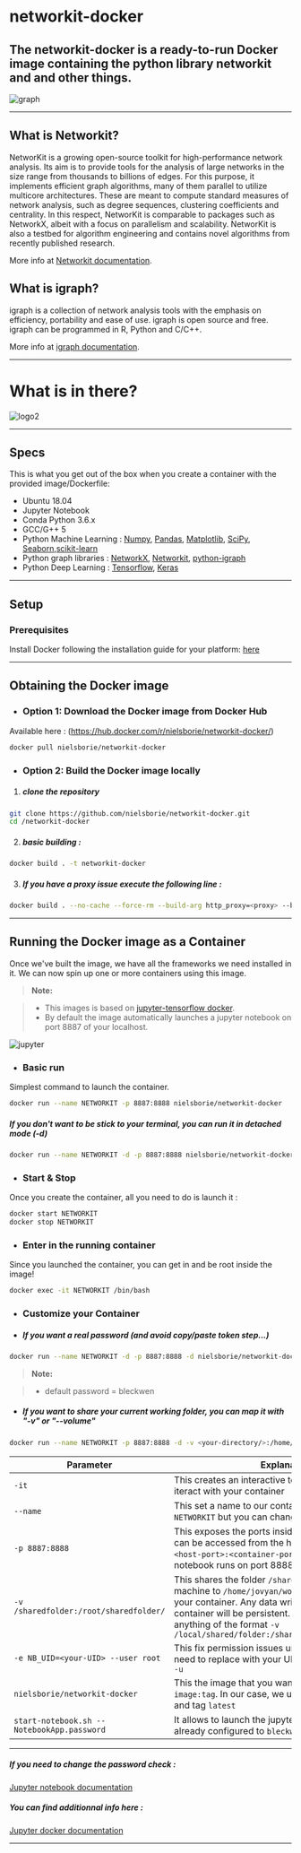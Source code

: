 # networkit-docker
The networkit-docker is a ready-to-run Docker image containing the python library networkit and and other things.
---

![graph](https://github.com/nielsborie/networkit-docker/blob/master/view/graph.png)

---

## What is Networkit?

NetworKit is a growing open-source toolkit for high-performance network analysis. Its aim is to provide tools for the analysis of large networks in the size range from thousands to billions of edges. For this purpose, it implements efficient graph algorithms, many of them parallel to utilize multicore architectures. These are meant to compute standard measures of network analysis, such as degree sequences, clustering coefficients and centrality. In this respect, NetworKit is comparable to packages such as NetworkX, albeit with a focus on parallelism and scalability. NetworKit is also a testbed for algorithm engineering and contains novel algorithms from recently published research.

More info at [Networkit documentation](http://networkit.parco.iti.kit.edu).


## What is igraph?

igraph is a collection of network analysis tools with the emphasis on efficiency, portability and ease of use. 
igraph is open source and free. 
igraph can be programmed in R, Python and C/C++.

More info at [igraph documentation](http://igraph.org/redirect.html).

---
# What is in there?

![logo2](https://github.com/nielsborie/networkit-docker/blob/master/view/logo2.png)

---

## Specs
This is what you get out of the box when you create a container with the provided image/Dockerfile:
* Ubuntu 18.04
* Jupyter Notebook
* Conda Python 3.6.x
* GCC/G++ 5
* Python Machine Learning : [Numpy](http://www.numpy.org/), [Pandas](http://pandas.pydata.org/), [Matplotlib](http://matplotlib.org/), [SciPy](https://www.scipy.org/), [Seaborn](https://seaborn.pydata.org/),[scikit-learn](https://www.anaconda.com/what-is-anaconda/)
* Python graph libraries : [NetworkX](https://networkx.github.io/), [Networkit](http://networkit.parco.iti.kit.edu), [python-igraph](http://igraph.org/python/)
* Python Deep Learning : [Tensorflow](https://www.tensorflow.org/), [Keras](http://keras.io/)

---
## Setup
### Prerequisites
Install Docker following the installation guide for your platform: [here](https://docs.docker.com/engine/installation/)

---

## Obtaining the Docker image
* ### Option 1: Download the Docker image from Docker Hub
Available here : (https://hub.docker.com/r/nielsborie/networkit-docker/)

```bash
docker pull nielsborie/networkit-docker
```
* ### Option 2: Build the Docker image locally
1. #####  clone the repository
```bash
git clone https://github.com/nielsborie/networkit-docker.git
cd /networkit-docker
```

2. ##### basic building : 
```bash
docker build . -t networkit-docker
```

3. ##### If you have a proxy issue execute the following line : 
```bash
docker build . --no-cache --force-rm --build-arg http_proxy=<proxy> --build-arg https_proxy=<proxy> --build-arg no_proxy=localhost,<proxy>,<proxy>,.an.local -t networkit-docker
```

---

## Running the Docker image as a Container
Once we've built the image, we have all the frameworks we need installed in it. We can now spin up one or more containers using this image.


> **Note:**

> - This images is based on [jupyter-tensorflow docker](https://github.com/jupyter/docker-stacks/tree/master/tensorflow-notebook).
> - By default the image automatically launches a jupyter notebook on port 8887 of your localhost.

![jupyter](https://github.com/nielsborie/networkit-docker/blob/master/view/jupyter.PNG)

* ### Basic run
Simplest command to launch the container.
```bash
docker run --name NETWORKIT -p 8887:8888 nielsborie/networkit-docker
```


##### If you don't want to be stick to your terminal, you can run it in detached mode (-d)

```bash
docker run --name NETWORKIT -d -p 8887:8888 nielsborie/networkit-docker
```

* ### Start & Stop
Once you create the container, all you need to do is launch it : 
```bash
docker start NETWORKIT
docker stop NETWORKIT
```

* ### Enter in the running container
Since you launched the container, you can get in and be root inside the image!
```bash
docker exec -it NETWORKIT /bin/bash
```

* ### Customize your Container
* ##### If you want a real password (and avoid copy/paste token step...) 
```bash
docker run --name NETWORKIT -d -p 8887:8888 -d nielsborie/networkit-docker start-notebook.sh --NotebookApp.password="sha1:ff6a3551e13f:c3edadaa0cb4bed02293c96c14d755611069a4ba" 
```

> **Note:**

> - default password = bleckwen

* ##### If you want to share your current working folder, you can map it with "-v" or "--volume"
```bash
docker run --name NETWORKIT -p 8887:8888 -d -v <your-directory/>:/home/jovyan/work/ -e NB_UID=<your-UID/> --user root nielsborie/networkit-docker start-notebook.sh --NotebookApp.password="sha1:ff6a3551e13f:c3edadaa0cb4bed02293c96c14d755611069a4ba"
```

| Parameter      | Explanation |
|----------------|-------------|
|`-it`             | This creates an interactive terminal you can use to iteract with your container |
|`--name`             | This set a name to our container, in our case we use `NETWORKIT` but you can change it |
|`-p 8887:8888`    | This exposes the ports inside the container so they can be accessed from the host. The format is `-p <host-port>:<container-port>`. The default jupyter notebook runs on port 8888 |
|`-v /sharedfolder:/root/sharedfolder/` | This shares the folder `/sharedfolder` on your host machine to `/home/jovyan/work/sharedfolder/` inside your container. Any data written to this folder by the container will be persistent. You can modify this to anything of the format `-v /local/shared/folder:/shared/folder/in/container/` |
|`-e NB_UID=<your-UID> --user root`   | This fix permission issues under the container, you need to replace <your-UID> with your UID.  You can get it with : `id -u` |
|`nielsborie/networkit-docker`   | This the image that you want to run. The format is `image:tag`. In our case, we use the image `ml-docker` and tag `latest` |
|`start-notebook.sh --NotebookApp.password`   | It allows to launch the jupyter with a password already configured to `bleckwen` |

---


##### If you need to change the password check : 
[Jupyter notebook documentation](http://jupyter-notebook.readthedocs.io/en/stable/public_server.html)

##### You can find additionnal info here : 
[Jupyter docker documentation](https://jupyter-docker-stacks.readthedocs.io/en/latest/using/common.html?highlight=password)

---





